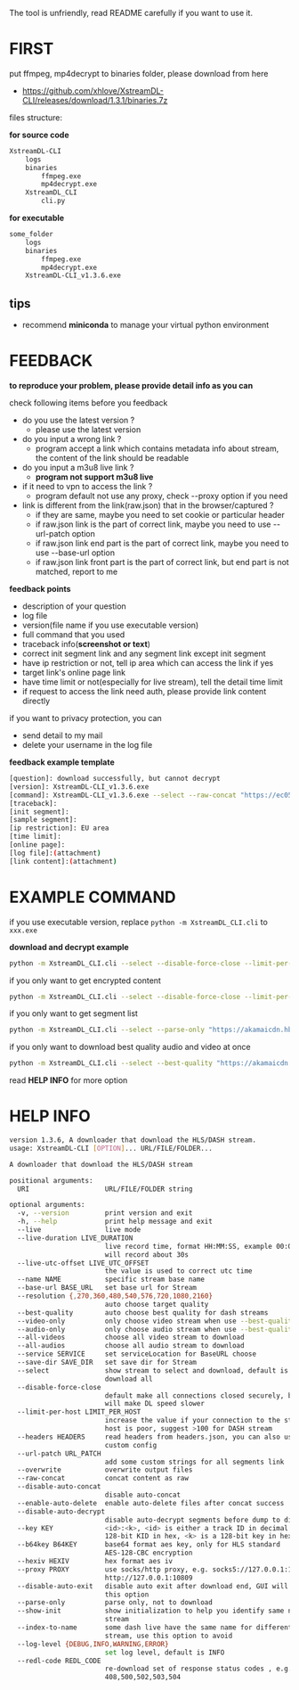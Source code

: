 The tool is unfriendly, read README carefully if you want to use it.

# FIRST

put ffmpeg, mp4decrypt to binaries folder, please download from here

- https://github.com/xhlove/XstreamDL-CLI/releases/download/1.3.1/binaries.7z

files structure:

**for source code**

```bash
XstreamDL-CLI
    logs
    binaries
        ffmpeg.exe
        mp4decrypt.exe
    XstreamDL_CLI
        cli.py
```

**for executable**

```bash
some_folder
    logs
    binaries
        ffmpeg.exe
        mp4decrypt.exe
    XstreamDL-CLI_v1.3.6.exe
```

## tips

- recommend **miniconda** to manage your virtual python environment

# FEEDBACK

**to reproduce your problem, please provide detail info as you can**

check following items before you feedback

- do you use the latest version ?
    - please use the latest version
- do you input a wrong link ?
    - program accept a link which contains metadata info about stream, the content of the link should be readable
- do you input a m3u8 live link ?
    - **program not support m3u8 live**
- if it need to vpn to access the link ?
    - program default not use any proxy, check --proxy option if you need
- link is different from the link(raw.json) that in the browser/captured ?
    - if they are same, maybe you need to set cookie or particular header
    - if raw.json link is the part of correct link, maybe you need to use --url-patch option
    - if raw.json link end part is the part of correct link, maybe you need to use --base-url option
    - if raw.json link front part is the part of correct link, but end part is not matched, report to me

**feedback points**

- description of your question
- log file
- version(file name if you use executable version)
- full command that you used
- traceback info(**screenshot or text**)
- correct init segment link and any segment link except init segment
- have ip restriction or not, tell ip area which can access the link if yes
- target link's online page link
- have time limit or not(especially for live stream), tell the detail time limit
- if request to access the link need auth, please provide link content directly

if you want to privacy protection, you can

- send detail to my mail
- delete your username in the log file

**feedback example template**

```bash
[question]: download successfully, but cannot decrypt
[version]: XstreamDL-CLI_v1.3.6.exe
[command]: XstreamDL-CLI_v1.3.6.exe --select --raw-concat "https://ec05-poz1.waw2.cache.orange.pl/canal/v/canal/vod/store01/FPL_Y6mY2VScXBCoXRHn6R9K/_/hd4-hssdrm02.ism/manifest"
[traceback]:
[init segment]:
[sample segment]:
[ip restriction]: EU area
[time limit]:
[online page]:
[log file]:(attachment)
[link content]:(attachment)
```

# EXAMPLE COMMAND

if you use executable version, replace `python -m XstreamDL_CLI.cli` to `xxx.exe`

**download and decrypt example**

```bash
python -m XstreamDL_CLI.cli --select --disable-force-close --limit-per-host 100 --key f31203576a323d09d0c305d236a0c793:00fa546ee19f98fc0044237d2ceb820b "https://akamaicdn.hbogo.eu/a9626f47-b065-2a26-43f9-a3094fb7c4d3_hbo/COMP/29223422_hun_comp_d35eda69-a367-4b47-aa0c-a51032d94be2_3400000_v2.ism/manifest"
```

if you only want to get encrypted content

```bash
python -m XstreamDL_CLI.cli --select --disable-force-close --limit-per-host 100 --raw-concat "https://akamaicdn.hbogo.eu/a9626f47-b065-2a26-43f9-a3094fb7c4d3_hbo/COMP/29223422_hun_comp_d35eda69-a367-4b47-aa0c-a51032d94be2_3400000_v2.ism/manifest"
```

if you only want to get segment list

```bash
python -m XstreamDL_CLI.cli --select --parse-only "https://akamaicdn.hbogo.eu/a9626f47-b065-2a26-43f9-a3094fb7c4d3_hbo/COMP/29223422_hun_comp_d35eda69-a367-4b47-aa0c-a51032d94be2_3400000_v2.ism/manifest"
```

if you only want to download best quality audio and video at once

```bash
python -m XstreamDL_CLI.cli --select --best-quality "https://akamaicdn.hbogo.eu/a9626f47-b065-2a26-43f9-a3094fb7c4d3_hbo/COMP/29223422_hun_comp_d35eda69-a367-4b47-aa0c-a51032d94be2_3400000_v2.ism/manifest"
```

read **HELP INFO** for more option

# HELP INFO

```bash
version 1.3.6, A downloader that download the HLS/DASH stream.
usage: XstreamDL-CLI [OPTION]... URL/FILE/FOLDER...

A downloader that download the HLS/DASH stream

positional arguments:
  URI                   URL/FILE/FOLDER string

optional arguments:
  -v, --version         print version and exit
  -h, --help            print help message and exit
  --live                live mode
  --live-duration LIVE_DURATION
                        live record time, format HH:MM:SS, example 00:00:30
                        will record about 30s
  --live-utc-offset LIVE_UTC_OFFSET
                        the value is used to correct utc time
  --name NAME           specific stream base name
  --base-url BASE_URL   set base url for Stream
  --resolution {,270,360,480,540,576,720,1080,2160}
                        auto choose target quality
  --best-quality        auto choose best quality for dash streams
  --video-only          only choose video stream when use --best-quality
  --audio-only          only choose audio stream when use --best-quality
  --all-videos          choose all video stream to download
  --all-audios          choose all audio stream to download
  --service SERVICE     set serviceLocation for BaseURL choose
  --save-dir SAVE_DIR   set save dir for Stream
  --select              show stream to select and download, default is to
                        download all
  --disable-force-close
                        default make all connections closed securely, but it
                        will make DL speed slower
  --limit-per-host LIMIT_PER_HOST
                        increase the value if your connection to the stream
                        host is poor, suggest >100 for DASH stream
  --headers HEADERS     read headers from headers.json, you can also use
                        custom config
  --url-patch URL_PATCH
                        add some custom strings for all segments link
  --overwrite           overwrite output files
  --raw-concat          concat content as raw
  --disable-auto-concat
                        disable auto-concat
  --enable-auto-delete  enable auto-delete files after concat success
  --disable-auto-decrypt
                        disable auto-decrypt segments before dump to disk
  --key KEY             <id>:<k>, <id> is either a track ID in decimal or a
                        128-bit KID in hex, <k> is a 128-bit key in hex
  --b64key B64KEY       base64 format aes key, only for HLS standard
                        AES-128-CBC encryption
  --hexiv HEXIV         hex format aes iv
  --proxy PROXY         use socks/http proxy, e.g. socks5://127.0.0.1:10808 or
                        http://127.0.0.1:10809
  --disable-auto-exit   disable auto exit after download end, GUI will use
                        this option
  --parse-only          parse only, not to download
  --show-init           show initialization to help you identify same name
                        stream
  --index-to-name       some dash live have the same name for different
                        stream, use this option to avoid
  --log-level {DEBUG,INFO,WARNING,ERROR}
                        set log level, default is INFO
  --redl-code REDL_CODE
                        re-download set of response status codes , e.g.
                        408,500,502,503,504
```